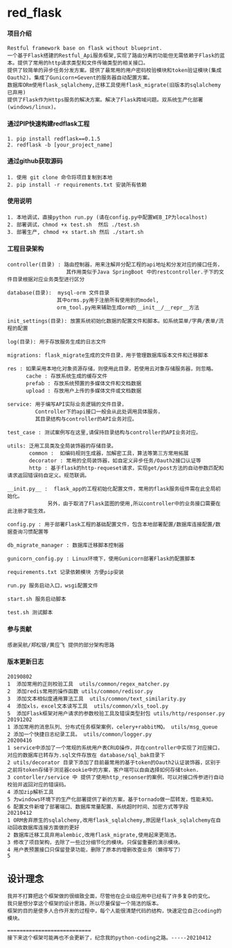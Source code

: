 # red_flask

#### 项目介绍

    Restful framework base on flask without blueprint. 
    一个基于Flask搭建的Restful_Api服务框架,实现了路由分离的功能但无需依赖于Flask的蓝本。提供了常用的http请求类型和文件传输类型的相关接口。
    提供了较简单的异步任务分发方案。提供了最常用的用户密码校验模块和token验证模块(集成Oauth2)。集成了Gunicorn+Gevent的服务器自动配置方案。
    数据库ORm使用flask_sqlalchemy,迁移工具使用flask_migrate(旧版本的sqlalchemy已弃用)
    提供了Flask作为Https服务的解决方案。解决了Flask跨域问题。双系统生产化部署(windows/linux)。

#### 通过PIP快速构建redflask工程

    1. pip install redflask==0.1.5
    2. redflask -b [your_project_name]

#### 通过github获取源码

    1. 使用 git clone 命令将项目复制到本地
    2. pip install -r requirements.txt 安装所有依赖

#### 使用说明

    1. 本地调试，直接python run.py (请在config.py中配置WEB_IP为localhost)
    2. 部署调试，chmod +x test.sh  然后 ./test.sh
    3. 部署生产, chmod +x start.sh 然后 ./start.sh

#### 工程目录架构

        
    controller(目录) : 路由控制器，用来注解并分配工程的api地址和分发对应的接口任务，
                       其作用类似于Java SpringBoot 中的restcontroller.子下的文件目录根据对应业务类型进行区分  
                       
    database(目录):  mysql-orm 文件目录 
                    其中orms.py用于注册所有使用到的model,
                    orm_tool.py用来辅助生成orm的__init__/__repr__方法
                    
    init_settings(目录): 放置系统初始化数据的配置文件和脚本。如系统菜单/字典/表单/流程的配置
    
    log(目录): 用于存放服务生成的日志文件
    
    migrations: flask_migrate生成的文件目录，用于管理数据库版本文件和迁移脚本
    
    res : 如果采用本地化对象资源存储，则使用此目录，若使用云对象存储服务器，则忽略。
          cache : 存放系统生成的缓存文件
          prefab : 存放系统预置的多媒体文件和文档数据
          upload : 存放用户上传的多媒体文件或文档数据
    
    service: 用于编写API实际业务逻辑的文件目录，
             Controller下的api接口一般会从此处调用具体服务，
             其目录结构与controller的API业务对应。
             
    test_case : 测试案例写在这里,请保持目录结构与controller的API业务对应。
    
    utils: 泛用工具类及全局装饰器的存储目录。    
           common :  如编码规则生成器，加解密工具，算法等第三方常用拓展
           decorator : 常用的全局装饰器，如自定义异步任务/Oauth2接口认证等
           http : 基于flask的http-requeset请求，实现get/post方法的自动参数匹配和请求返回错误码自定义。规范联调。
           
    __init.py__ :  flask_app的工程初始化配置文件，常用的flask服务组件需在此全局初始化。
                 另外，由于取消了Flask蓝图的使用,所以controller中的业务接口需要在此注册才能生效。
            
    config.py : 用于部署Flask工程的基础配置文件，包含本地部署配置/数据库连接配置/数据查询习惯配置等    
    
    db_migrate_manager : 数据库迁移脚本控制器
    
    gunicorn_config.py : Linux环境下，使用Gunicorn部署Flask的配置脚本
          
    requirements.txt 记录依赖模块 方便pip安装
    
    run.py 服务启动入口，wsgi配置文件
    
    start.sh 服务启动脚本
    
    test.sh 测试脚本

#### 参与贡献

    感谢吴航/郑松银/黄应飞 提供的部分架构思路

#### 版本更新日志

    20190802 
    1  添加常用的正则校验工具  utils/common/regex_matcher.py
    2  添加redis常用的操作函数 utils/common/redisor.py
    3  添加文本相似度通用算法工具  utils/common/text_similarity.py
    4  添加xls，excel文本读写工具  utils/common/xls_tool.py
    5  添加Flask框架对用户请求的参数校验工具及错误类型封包 utils/http/responser.py
    20191202
    1 添加常用的消息队列、分布式任务框架案例，celery+rabbitMQ。 utils/msg_queue
    2 添加一个快捷日志纪录工具。 utils/common/logger.py
    20200416
    1 service中添加了一个常规的系统用户表CRUD操作，并在controller中实现了对应接口，对应的数据库已转存为.sql文件存放在 database/sql_bak目录下
    2 utils/decorator 目录下添加了目前最常用的基于token的Oauth2认证装饰器，区别于之前将token存储于浏览器cookie中的方案，客户端可以自由选择如何存储token.
    3 contorller/service 中 提供了使用http_resonser的案例，可以对接口传参进行自动校验并返回对应的错误码。
    4 添加zip解析工具
    5 为windows环境下的生产化部署提供了新的方案，基于tornado做一层转发，性能未知。
    6 配置文件新增了部署端口、数据库常量配置、系统超时时间、加密方式等字段
    20210412
    1 ORM舍弃原生的sqlalchemy,改用flask_sqlalchemy,原因是flask_sqlalchemy在自动回收数据库连接方面做的更好
    2 数据库迁移工具弃用alembic,改用flask_migrate,使用起来更简洁。
    3 修改了项目架构，去除了一些过分细节化的模块。只保留重要的演示模块。
    4 用户表预置接口只保留登录功能，删除了原本的增删改查业务（懒得写了）
    5 

## 设计理念

    我并不打算把这个框架做的很细致全面，尽管他在企业级应用中已经有了许多复杂的变化。
    我只是想分享这个框架的设计思路，所以尽量保留一个简洁的版本。
    框架的目的是使多人合作开发的过程中，每个人能很清楚代码的结构，快速定位自己coding的模块。
    
    ===========================
    接下来这个框架可能再也不会更新了，纪念我的python-coding之路。-----20210412 


